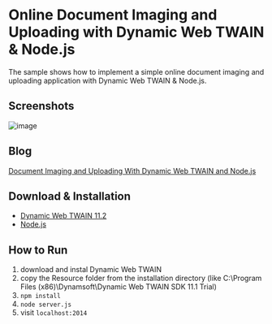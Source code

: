 Online Document Imaging and Uploading with Dynamic Web TWAIN & Node.js
=======================================================================

The sample shows how to implement a simple online document imaging and uploading application with Dynamic Web TWAIN & Node.js.

Screenshots
-----------
![image](http://www.codepool.biz/wp-content/uploads/2014/11/nodejs_dwt.png)

Blog
-----------------------
[Document Imaging and Uploading With Dynamic Web TWAIN and Node.js][5]

Download & Installation
-----------------------
* [Dynamic Web TWAIN 11.2][1]
* [Node.js][2]

How to Run
-----------
1. download and instal Dynamic Web TWAIN
2. copy the Resource folder from the installation directory (like C:\Program Files (x86)\Dynamsoft\Dynamic Web TWAIN SDK 11.1 Trial)
3. `npm install`
4. `node server.js`
5. visit `localhost:2014`

[1]:http://www.dynamsoft.com/Downloads/WebTWAIN_Download.aspx
[2]:http://nodejs.org/download/
[3]:http://expressjs.com/
[4]:https://github.com/felixge/node-formidable
[5]:http://www.codepool.biz/twain/document-imaging-and-uploading-with-dynamic-web-twain-and-node-js.html
